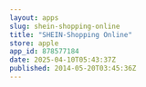 ```yaml
---
layout: apps
slug: shein-shopping-online
title: "SHEIN-Shopping Online"
store: apple
app_id: 878577184
date: 2025-04-10T05:43:37Z
published: 2014-05-20T03:45:36Z
---
```

